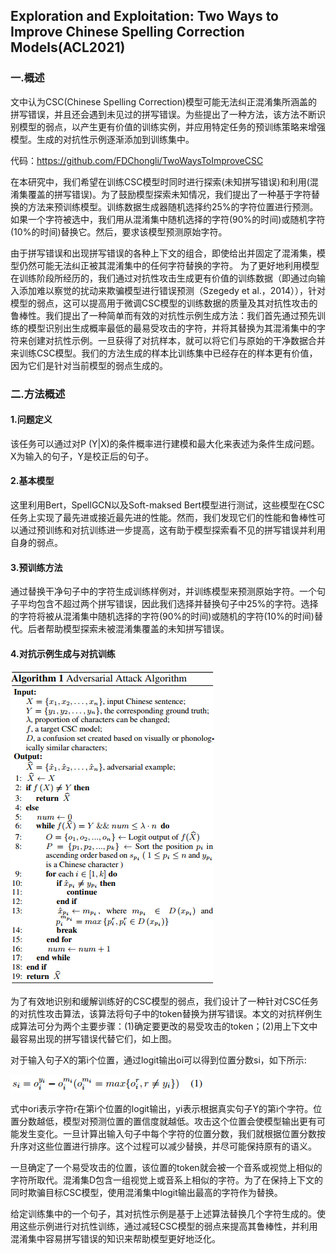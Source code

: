## Exploration and Exploitation: Two Ways to Improve Chinese Spelling Correction Models(ACL2021)
### 一.概述
文中认为CSC(Chinese Spelling Correction)模型可能无法纠正混淆集所涵盖的拼写错误，并且还会遇到未见过的拼写错误。为些提出了一种方法，该方法不断识别模型的弱点，以产生更有价值的训练实例，并应用特定任务的预训练策略来增强模型。生成的对抗性示例逐渐添加到训练集中。

代码：https://github.com/FDChongli/TwoWaysToImproveCSC 

在本研究中，我们希望在训练CSC模型时同时进行探索(未知拼写错误)和利用(混淆集覆盖的拼写错误)。为了鼓励模型探索未知情况，我们提出了一种基于字符替换的方法来预训练模型。训练数据生成器随机选择约25%的字符位置进行预测。如果一个字符被选中，我们用从混淆集中随机选择的字符(90%的时间)或随机字符(10%的时间)替换它。然后，要求该模型预测原始字符。

由于拼写错误和出现拼写错误的各种上下文的组合，即使给出并固定了混淆集，模型仍然可能无法纠正被其混淆集中的任何字符替换的字符。 为了更好地利用模型在训练阶段所经历的，我们通过对抗性攻击生成更有价值的训练数据（即通过向输入添加难以察觉的扰动来欺骗模型进行错误预测（Szegedy et al.，2014）），针对模型的弱点，这可以提高用于微调CSC模型的训练数据的质量及其对抗性攻击的鲁棒性。我们提出了一种简单而有效的对抗性示例生成方法：我们首先通过预先训练的模型识别出生成概率最低的最易受攻击的字符，并将其替换为其混淆集中的字符来创建对抗性示例。一旦获得了对抗样本，就可以将它们与原始的干净数据合并来训练CSC模型。我们的方法生成的样本比训练集中已经存在的样本更有价值，因为它们是针对当前模型的弱点生成的。
### 二.方法概述
#### 1.问题定义
该任务可以通过对P (Y|X)的条件概率进行建模和最大化来表述为条件生成问题。X为输入的句子，Y是校正后的句子。
#### 2.基本模型
这里利用Bert，SpellGCN以及Soft-maksed Bert模型进行测试，这些模型在CSC任务上实现了最先进或接近最先进的性能。然而，我们发现它们的性能和鲁棒性可以通过预训练和对抗训练进一步提高，这有助于模型探索看不见的拼写错误并利用自身的弱点。
#### 3.预训练方法
通过替换干净句子中的字符生成训练样例对，并训练模型来预测原始字符。一个句子平均包含不超过两个拼写错误，因此我们选择并替换句子中25%的字符。选择的字符将被从混淆集中随机选择的字符(90%的时间)或随机的字符(10%的时间)替代。后者帮助模型探索未被混淆集覆盖的未知拼写错误。
#### 4.对抗示例生成与对抗训练
![](./1.png)

为了有效地识别和缓解训练好的CSC模型的弱点，我们设计了一种针对CSC任务的对抗性攻击算法，该算法将句子中的token替换为拼写错误。本文的对抗样例生成算法可分为两个主要步骤：(1)确定要更改的易受攻击的token；(2)用上下文中最容易出现的拼写错误代替它们，如上图。

对于输入句子X的第i个位置，通过logit输出oi可以得到位置分数si，如下所示:

![](./2.png)

式中ori表示字符r在第i个位置的logit输出，yi表示根据真实句子Y的第i个字符。位置分数越低，模型对预测位置的置信度就越低。攻击这个位置会使模型输出更有可能发生变化。一旦计算出输入句子中每个字符的位置分数，我们就根据位置分数按升序对这些位置进行排序。这个过程可以减少替换，并尽可能保持原有的语义。

一旦确定了一个易受攻击的位置，该位置的token就会被一个音系或视觉上相似的字符所取代。混淆集D包含一组视觉上或音系上相似的字符。为了在保持上下文的同时欺骗目标CSC模型，使用混淆集中logit输出最高的字符作为替换。

给定训练集中的一个句子，其对抗性示例是基于上述算法替换几个字符生成的。使用这些示例进行对抗性训练，通过减轻CSC模型的弱点来提高其鲁棒性，并利用混淆集中容易拼写错误的知识来帮助模型更好地泛化。
